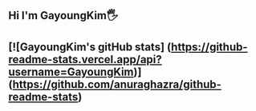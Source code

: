 
<h2> Hi I'm GayoungKim🖐<h2>

[![GayoungKim's gitHub stats]
  (https://github-readme-stats.vercel.app/api?username=GayoungKim)]
  (https://github.com/anuraghazra/github-readme-stats)
